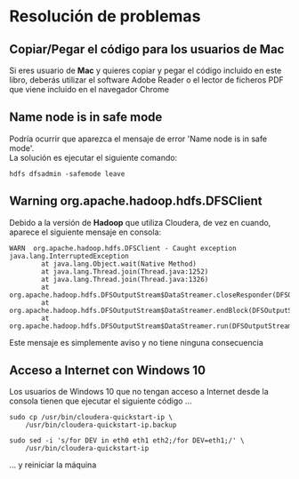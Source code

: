 # Resolución de problemas

## Copiar/Pegar el código para los usuarios de Mac

Si eres usuario de **Mac** y quieres copiar y pegar el código incluido en este libro, deberás utilizar el software Adobe Reader o el lector de ficheros PDF que viene incluido en el navegador Chrome


## Name node is in safe mode

Podría ocurrir que aparezca el mensaje de error 'Name node is in safe mode'.   
La solución es ejecutar el siguiente comando:

```
hdfs dfsadmin -safemode leave
```

## Warning org.apache.hadoop.hdfs.DFSClient

Debido a la versión de **Hadoop** que utiliza Cloudera, de vez en cuando, aparece el siguiente mensaje en consola:

```
WARN  org.apache.hadoop.hdfs.DFSClient - Caught exception
java.lang.InterruptedException
        at java.lang.Object.wait(Native Method)
        at java.lang.Thread.join(Thread.java:1252)
        at java.lang.Thread.join(Thread.java:1326)
        at org.apache.hadoop.hdfs.DFSOutputStream$DataStreamer.closeResponder(DFSOutputStream.java:952)
        at org.apache.hadoop.hdfs.DFSOutputStream$DataStreamer.endBlock(DFSOutputStream.java:690)
        at org.apache.hadoop.hdfs.DFSOutputStream$DataStreamer.run(DFSOutputStream.java:879)
```

Este mensaje es simplemente aviso y no tiene ninguna consecuencia

## Acceso a Internet con Windows 10

Los usuarios de Windows 10 que no tengan acceso a Internet desde la consola tienen que ejecutar el siguiente código ...

```
sudo cp /usr/bin/cloudera-quickstart-ip \
    /usr/bin/cloudera-quickstart-ip.backup

sudo sed -i 's/for DEV in eth0 eth1 eth2;/for DEV=eth1;/' \
    /usr/bin/cloudera-quickstart-ip
```

... y reiniciar la máquina